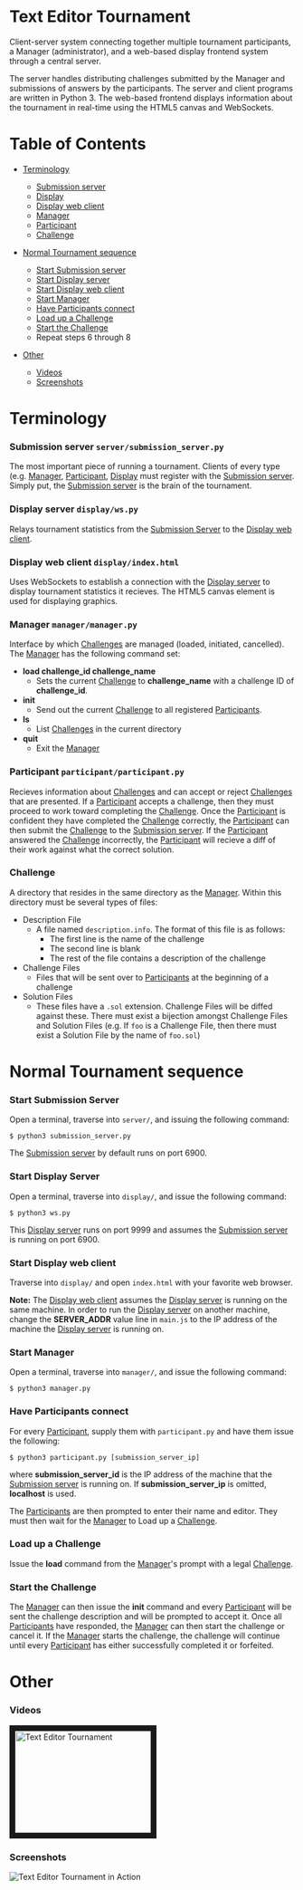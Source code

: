 Text Editor Tournament
=======================

Client-server system connecting together multiple tournament participants, a
Manager (administrator), and a web-based display frontend system through a
central server.

The server handles distributing challenges submitted by the Manager and
submissions of answers by the participants. The server and client programs are
written in Python 3. The web-based frontend displays information about the
tournament in real-time using the HTML5 canvas and WebSockets.

Table of Contents
=================

* [Terminology](#terminology)
    * [Submission server](#submission-server-serversubmission_serverpy)
    * [Display](#display-server-displaywspy)
    * [Display web client](#display-web-client-displayindexhtml)
    * [Manager](#manager-managermanagerpy)
    * [Participant](#participant-participantparticipantpy)
    * [Challenge](#challenge)

* [Normal Tournament sequence](#normal-tournament-sequence)
    * [Start Submission server](#start-submission-server)
    * [Start Display server](#start-display-server)
    * [Start Display web client](#start-display-web-client)
    * [Start Manager](#start-manager)
    * [Have Participants connect](#have-participants-connect)
    * [Load up a Challenge](#load-up-a-challenge)
    * [Start the Challenge](#start-the-challenge)
    * Repeat steps 6 through 8

* [Other](#other)
    * [Videos](#video)
    * [Screenshots](#screenshots)


Terminology
===========

### Submission server `server/submission_server.py`

The most important piece of running a tournament. Clients of every type (e.g.
[Manager](#manager-managermanagerpy),
[Participant](#participant-participantparticipantpy),
[Display](#display-server-displaywspy) must register with the [Submission
server](#submission-server-serversubmission_serverpy). Simply put, the
[Submission server](#submission-server-serversubmission_serverpy) is the brain
of the tournament.

### Display server `display/ws.py`

Relays tournament statistics from the [Submission
Server](#submission-server-serversubmission_serverpy) to the [Display web
client](#display-web-client-displayindexhtml).

### Display web client `display/index.html` 

Uses WebSockets to establish a connection with the [Display
server](#display-server-displaywspy) to display tournament statistics it
recieves. The HTML5 canvas element is used for displaying graphics.

### Manager `manager/manager.py` 

Interface by which [Challenges](#challenge) are managed (loaded, initiated,
cancelled). The [Manager](#manager-managermanagerpy) has the following command
set:

* **load challenge_id challenge_name**
    * Sets the current [Challenge](#challenge) to **challenge_name** with a
      challenge ID of **challenge_id**.
* **init**
    * Send out the current [Challenge](#challenge) to all registered
      [Participants](#participant-participantparticipantpy).
* **ls**
    * List [Challenges](#challenge) in the current directory
* **quit**
    * Exit the [Manager](#manager-managermanagerpy)

### Participant `participant/participant.py`

Recieves information about [Challenges](#challenge) and can accept or reject
[Challenges](#challenge) that are presented. If a
[Participant](#participant-participantparticipantpy) accepts a challenge, then
they must proceed to work toward completing the [Challenge](#challenge). Once
the [Participant](#participant-participantparticipantpy) is confident they have
completed the [Challenge](#challenge) correctly, the
[Participant](#participant-participantparticipantpy) can then submit the
[Challenge](#challenge) to the [Submission
server](#submission-server-serversubmission_serverpy). If the
[Participant](#participant-participantparticipantpy) answered the
[Challenge](#challenge) incorrectly, the
[Participant](#participant-participantparticipantpy) will recieve a diff of
their work against what the correct solution.

### Challenge

A directory that resides in the same directory as the
[Manager](#manager-managermanagerpy). Within this directory must be several
types of files:

* Description File
    * A file named `description.info`. The format of this file is as follows:
        * The first line is the name of the challenge
        * The second line is blank
        * The rest of the file contains a description of the challenge
* Challenge Files
    * Files that will be sent over to
      [Participants](#participant-participantparticipantpy) at the beginning of
      a challenge
* Solution Files
    * These files have a `.sol` extension. Challenge Files will be diffed
      against these. There must exist a bijection amongst Challenge Files and
      Solution Files (e.g. If `foo` is a Challenge File, then there must exist a
      Solution File by the name of `foo.sol`)


Normal Tournament sequence
==========================

### Start Submission Server

Open a terminal, traverse into `server/`, and issuing the following command:

    $ python3 submission_server.py

The [Submission server](#submission-server-serversubmission_serverpy) by default
runs on port 6900.

### Start Display Server

Open a terminal, traverse into `display/`, and issue the following command:

    $ python3 ws.py

This [Display server](#display-server-displaywspy) runs on port 9999 and
assumes the [Submission server](#submission-server-serversubmission_serverpy) is
running on port 6900.

### Start Display web client

Traverse into `display/` and open `index.html` with your favorite web browser.

**Note:** The [Display web client](#display-web-client-displayindexhtml) assumes
the [Display server](#display-server-displaywspy) is running on the same
machine. In order to run the [Display server](#display-server-displaywspy) on
another machine, change the **SERVER_ADDR** value line in `main.js` to the IP
address of the machine the [Display server](#display-server-displaywspy) is
running on.

### Start Manager

Open a terminal, traverse into `manager/`, and issue the following command:

    $ python3 manager.py

### Have Participants connect

For every [Participant](#participant-participantparticipantpy), supply them with
`participant.py` and have them issue the following:

    $ python3 participant.py [submission_server_ip]

where **submission_server_id** is the IP address of the machine that the
[Submission server](#submission-server-serversubmission_serverpy) is running on.
If **submission_server_ip** is omitted, **localhost** is used.

The [Participants](#participant-participantparticipantpy) are then prompted to
enter their name and editor. They must then wait for the
[Manager](#manager-managermanagerpy) to Load up a [Challenge](#challenge).

### Load up a Challenge

Issue the **load** command from the [Manager](#manager-managermanagerpy)'s
prompt with a legal [Challenge](#challenge).

### Start the Challenge

The [Manager](#manager-managermanagerpy) can then issue the **init** command and
every [Participant](#participant-participantparticipantpy) will be sent the
challenge description and will be prompted to accept it. Once all
[Participants](#participant-participantparticipantpy) have responded, the
[Manager](#manager-managermanagerpy) can then start the challenge or cancel it.
If the [Manager](#manager-managermanagerpy) starts the challenge, the challenge
will continue until every [Participant](#participant-participantparticipantpy)
has either successfully completed it or forfeited.

Other
=====


### Videos

<a href="http://www.youtube.com/watch?feature=player_embedded&v=7cm5bPccSeg" target="_blank">
  <img src="http://img.youtube.com/vi/7cm5bPccSeg/0.jpg" alt="Text Editor Tournament" width="240" height="180" border="10" />
</a>

### Screenshots

![Text Editor Tournament in Action](https://raw.github.com/ebanner/text-editing-tournament/master/screenshot/TET.png "Screenshot")
